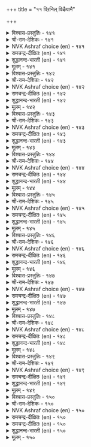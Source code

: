 +++
title = "११ पिऱनिल् विऴैयामै"

+++


<details><summary>विश्वास-प्रस्तुतिः - १४१</summary>

पिऱन्बॊरुळाळ् पॆट्टॊऴुगुम् पेदैमै ञालत्तु  
अऱम्बॊरुळ् कण्डार्गण् इल्।      १४१
</details>

<details><summary>श्री-राम-देशिकः - १४१</summary>

परपत्नीसङ्गमेच्छादोषस्तेषु न विद्यते ।  
धर्मार्थशास्त्र तत्त्वज्ञा ये भवन्ति महीतले ॥ १४१॥
</details>

<details><summary>NVK Ashraf choice (en) - १४१</summary>

०१४१
Those who realize the benefit of virtue
Don't commit the folly of desiring another's wife.
(J. Narayanaswamy), (N.V.K. Ashraf)
</details>

<details><summary>रामचन्द्र-दीक्षितः (en) - १४१</summary>

141\. piṟaṉ poruḷāḷ-peṭṭu oḻukum pētaimai ñālattu  
aṟam, poruḷ, kaṇṭārkaṇ il.

141\. The folly of intriguing with another’s wife is not found in one versed in the laws of truth and wealth.  
</details>

<details><summary>शुद्धानन्द-भारती (en) - १४१</summary>

1\. பிறன்பொருளாள் பெட்டொழுகும் பேதைமை ஞாலத்து  
அறம்பொருள் கண்டார்கண் இல்  
Who know the wealth and virtue's way  
After other's wife do not stray.         141  
</details>

<details><summary>मूलम् - १४१</summary>

पिऱन्बॊरुळाळ् पॆट्टॊऴुगुम् पेदैमै ञालत्तु  
अऱम्बॊरुळ् कण्डार्गण् इल्।      १४१
</details>

<details><summary>विश्वास-प्रस्तुतिः - १४२</summary>

अऱन्गडै निण्ड्रारुळ् ऎल्लाम् पिऱन्गडै  
निण्ड्रारिन् पेदैयार् इल्।      १४२
</details>

<details><summary>श्री-राम-देशिकः - १४२</summary>

परपत्नीलम्पटनां मध्ये मृढतमो हि सः ।  
परदार गृहद्वारे कामार्तो यः प्रतीक्षते ॥ १४२॥
</details>

<details><summary>NVK Ashraf choice (en) - १४२</summary>

०१४२
No sinner so foolish as he who lurks
At the door of another's wife.
(P.S. Sundaram)
</details>

<details><summary>रामचन्द्र-दीक्षितः (en) - १४२</summary>

142\. aṟaṉkaṭai niṉṟāruḷ ellām, piṟaṉkaṭai  
niṉṟāriṉ, pētaiyār il.

142\. Among those who walk in the ways of sin, the most foolish are those who stand at the entrance of another’s (house).  
</details>

<details><summary>शुद्धानन्द-भारती (en) - १४२</summary>

2\. அறன்கடை நின்றாருள் எல்லாம் பிறன்கடை  
நின்றாரின் பேதையார் இல்  
He is the worst law breaking boor  
Who haunts around his neighbour's door.         142  
</details>

<details><summary>मूलम् - १४२</summary>

अऱन्गडै निण्ड्रारुळ् ऎल्लाम् पिऱन्गडै  
निण्ड्रारिन् पेदैयार् इल्।      १४२
</details>

<details><summary>विश्वास-प्रस्तुतिः - १४३</summary>

विळिन्दा஡஢न् वेऱल्लर् मण्ड्र तॆळिन्दारिल्  
तीमै पुरिन्दु ऒऴुगु वार्।      १४३
</details>

<details><summary>श्री-राम-देशिकः - १४३</summary>

जीवन्नपि मृतप्रायः स तु संशय मन्तरा ।  
विश्वस्तसुहृदः पत्नीं यो भोक्तुमभिवाञ्छति ॥ १४३॥
</details>

<details><summary>NVK Ashraf choice (en) - १४३</summary>

०१४३
No different from the dead are those
Who wickedly desire the wife of a friend.
(Satguru Subramuniyaswami)
</details>

<details><summary>रामचन्द्र-दीक्षितः (en) - १४३</summary>

143\. viḷintāriṉ vēṟu allar maṉṟa-teḷintār il  
tīmai purintu oḻukuvār.

143\. They are as good as dead who misbehave towards the wives of their confiding friends.  
</details>

<details><summary>शुद्धानन्द-भारती (en) - १४३</summary>

3\. விளிந்தாரின் வேறல்லர் மன்ற தெளிந்தாரில்  
தீமை புரிந்துஒழுகு வார்  
The vile are dead who evil aim  
And put faithful friends' wives to shame.         143  
</details>

<details><summary>मूलम् - १४३</summary>

विळिन्दा஡஢न् वेऱल्लर् मण्ड्र तॆळिन्दारिल्  
तीमै पुरिन्दु ऒऴुगु वार्।      १४३
</details>

<details><summary>विश्वास-प्रस्तुतिः - १४४</summary>

ऎनैत्तुणैयर् आयिनुम् ऎन्नाम् तिनैत्तुणैयुम्  
तेरान् पिऱनिल् पुगल्।      १४४
</details>

<details><summary>श्री-राम-देशिकः - १४४</summary>

पापं किञ्चिदनालोच्य परनारीरतात्मनः ।  
किमन्यै र्विभवैः पूणैंः स दुःखान्न विमुच्यते ॥ १४४॥
</details>

<details><summary>NVK Ashraf choice (en) - १४४</summary>

०१४४
What does greatness avail if one without even least guilt
Goes into another's home? *
(W.H. Drew and J. Lazarus), (P.S. Sundaram)
</details>

<details><summary>रामचन्द्र-दीक्षितः (en) - १४४</summary>

144\. eṉait tuṇaiyar āyiṉum eṉṉām-tiṉait tuṇaiyum  
tērāṉ, piṟaṉ il pukala?.

144\. What avails one’s greatness if one desecrates the sanctity of the house of another reckless of the consequences.  
</details>

<details><summary>शुद्धानन्द-भारती (en) - १४४</summary>

4\. எனைத்துணையர் ஆயினும் என்னாம் தினைத்துணையும்  
தேரான் பிறனில் புகல்  
Their boasted greatness means nothing  
When to another's wife they cling.         144  
</details>

<details><summary>मूलम् - १४४</summary>

ऎनैत्तुणैयर् आयिनुम् ऎन्नाम् तिनैत्तुणैयुम्  
तेरान् पिऱनिल् पुगल्।      १४४
</details>

<details><summary>विश्वास-प्रस्तुतिः - १४५</summary>

ऎळिदॆन इल्लिऱप्पान् ऎय्दुमॆञ् ञाण्ड्रुम्  
विळियादु निऱ्कुम् पऴि।      १४५
</details>

<details><summary>श्री-राम-देशिकः - १४५</summary>

सर्वसाधारणं मत्वा सङ्गतः परवल्लभाम् ।  
अपवादं स्थिरं धत्ते गर्हितं तत्कुलं भवेत् ॥ १४५॥
</details>

<details><summary>NVK Ashraf choice (en) - १४५</summary>

०१४५
Erring with another's wife may seem easy,
But disgrace will be irredeemable for all time.*
(C. Rajagopalachari)
</details>

<details><summary>रामचन्द्र-दीक्षितः (en) - १४५</summary>

145\. 'eḷitu' eṉa il iṟappāṉ eytum-eñ ñāṉṟum  
viḷiyātu niṟkum paḻi.

145\. He who invades (easily) the house of another thinking it a mere trifie will incur eternal infamy.  
</details>

<details><summary>शुद्धानन्द-भारती (en) - १४५</summary>

5\. எளிதுஎன இல்லிறப்பான் எய்துமெஞ் ஞான்றும்  
விளியாது நிற்கும் பழி  
Who trifles with another's wife  
His guilty stain will last for life.         145  
</details>

<details><summary>मूलम् - १४५</summary>

ऎळिदॆन इल्लिऱप्पान् ऎय्दुमॆञ् ञाण्ड्रुम्  
विळियादु निऱ्कुम् पऴि।      १४५
</details>

<details><summary>विश्वास-प्रस्तुतिः - १४६</summary>

पगैबावम् अच्चम् पऴियॆन नान्गुम्  
इगवावाम् इल्लिऱप्पान् कण्।      १४६
</details>

<details><summary>श्री-राम-देशिकः - १४६</summary>

अपवादो भयं पापं द्वेषश्चेति चतुर्विधाः ।  
दोषा नैनं विमुञ्चन्ति योऽन्यभार्यां निषेवते ॥ १४६॥
</details>

<details><summary>NVK Ashraf choice (en) - १४६</summary>

०१४६
The adulterer has no respite from these four:
Hatred, sin, fear and disgrace. *
(V.V.S. Aiyar)
</details>

<details><summary>रामचन्द्र-दीक्षितः (en) - १४६</summary>

146\. pakai, pāvam, accam, paḻi eṉa nāṉkum  
ikavā ām-il iṟappāṉkaṇ.

146\. Four evils, enmity, sin, fear and disgrace dog one who covets another’s wife.  
</details>

<details><summary>शुद्धानन्द-भारती (en) - १४६</summary>

6\. பகைபாவம் அச்சம் பழியென நான்கும்  
இகவாவாம் இல்லிறப்பான் கண்  
Hatred, sin, fear, and shame-these four  
Stain adulterers ever more.         146  
</details>

<details><summary>मूलम् - १४६</summary>

पगैबावम् अच्चम् पऴियॆन नान्गुम्  
इगवावाम् इल्लिऱप्पान् कण्।      १४६
</details>

<details><summary>विश्वास-प्रस्तुतिः - १४७</summary>

अऱनियलान् इल्वाऴ्वान् ऎन्बान् पिऱनियलाळ्  
पॆण्मै नयवा तवन्।      १४७
</details>

<details><summary>श्री-राम-देशिकः - १४७</summary>

धर्म मार्गेण गार्हस्थ्यसेवनेनेह जीवतः ।  
अन्यदीयेषु दारेषु मतिरेव न जायते ॥ १४७॥
</details>

<details><summary>NVK Ashraf choice (en) - १४७</summary>

०१४७
He is a virtuous householder
Who does not covet another's wife. *
(P.S. Sundaram)
</details>

<details><summary>रामचन्द्र-दीक्षितः (en) - १४७</summary>

147\. aṟaṉ iyalāṉ ilvāḻvāṉ eṉpāṉ-piṟaṉ iyalāḷ  
peṇmai nayavātavaṉ.

147\. He is a true householder who does not love another man’s wife.  
</details>

<details><summary>शुद्धानन्द-भारती (en) - १४७</summary>

7\. அறனியலான் இல்வாழ்வான் என்பான் பிறனியலான்  
பெண்மை நயவா தவன்  
He is the righteous householder  
His neighbour's wife who covets never.         147  
</details>

<details><summary>मूलम् - १४७</summary>

अऱनियलान् इल्वाऴ्वान् ऎन्बान् पिऱनियलाळ्  
पॆण्मै नयवा तवन्।      १४७
</details>

<details><summary>विश्वास-प्रस्तुतिः - १४८</summary>

पिऱन्मनै नोक्काद पेराण्मै साण्ड्रोर्क्कु  
अऱनॊण्ड्रो आण्ड्र वॊऴुक्कु।      १४८
</details>

<details><summary>श्री-राम-देशिकः - १४८</summary>

परस्त्रीदर्शने चित्तदाढर्थे यद्रू विद्यते सताम् ।  
नेदं तेषां धर्ममात्रं पूर्णाचारोऽपि स स्मृतः ॥ १४८॥
</details>

<details><summary>NVK Ashraf choice (en) - १४८</summary>

०१४८
The manliness that scorns adultery
Is both virtue and propriety for the great. *
(P.S. Sundaram)
</details>

<details><summary>रामचन्द्र-दीक्षितः (en) - १४८</summary>

148\. piṟaṉ maṉai nōkkāta pēr āṇmai, cāṉṟōrkku  
aṟaṉ oṉṟō?āṉṟa oḻukku.

148\. The heroic manhood that does not lust after another’s wife is to the wise not mere virtue but the very law of their being.  
</details>

<details><summary>शुद्धानन्द-भारती (en) - १४८</summary>

8\. பிறன்மனை நோக்காத பேராண்மை சான்றோர்க்கு  
அறனொன்றோ ஆன்ற ஒழுக்கு  
They lead a high-souled manly life  
The pure who eye not another's wife.         148  
</details>

<details><summary>मूलम् - १४८</summary>

पिऱन्मनै नोक्काद पेराण्मै साण्ड्रोर्क्कु  
अऱनॊण्ड्रो आण्ड्र वॊऴुक्कु।      १४८
</details>

<details><summary>विश्वास-प्रस्तुतिः - १४९</summary>

नलक्कुरियार् यारॆनिन् नामनीर् वैप्पिन्  
पिऱर्क्कुरियाळ् तोळ्दोया तार्।      १४९
</details>

<details><summary>श्री-राम-देशिकः - १४९</summary>

घोराम्मोधि वृतेऽप्यस्मिन् लोके ते श्नुवते सुखम् ।  
पराङ्गनापरिष्वङ्गं कामार्ता ये न कुर्वते ॥ १४९॥
</details>

<details><summary>NVK Ashraf choice (en) - १४९</summary>

०१४९
Who deserves all the good in this world?
He who clasps not the arms of another's wife! *
(V.V.S. Aiyar), ( Shuddhananda Bharatiar)
</details>

<details><summary>रामचन्द्र-दीक्षितः (en) - १४९</summary>

149\. 'nalakku uriyār yār?' eṉiṉ, nāma nīr vaippil  
piṟaṟku uriyāḷ tōḷ tōyātār.

149\. Verily he is a gentleman on this sea-girt earth who is free from the sin of adultery.  
</details>

<details><summary>शुद्धानन्द-भारती (en) - १४९</summary>

9\. நலக்குரியார் யாரெனின் நாமநீர் வைப்பின்  
பிறற்குஉரியாள் தோள்தோயா தார்  
Good in storm bound earth is with those  
Who clasp not arms of another's spouse.         149  
</details>

<details><summary>मूलम् - १४९</summary>

नलक्कुरियार् यारॆनिन् नामनीर् वैप्पिन्  
पिऱर्क्कुरियाळ् तोळ्दोया तार्।      १४९
</details>

<details><summary>विश्वास-प्रस्तुतिः - १५०</summary>

अऱन्वरैयान् अल्ल सॆयिनुम् पिऱन्वरैयाळ्  
पॆण्मै नयवामै नण्ड्रु।      १५०
</details>

<details><summary>श्री-राम-देशिकः - १५०</summary>

त्यक्त्वा धर्म मधर्मणां कर्ता चापि विशेषतः ।  
श्लाघ्य एव भवेदत्र परस्त्रीविमुखो यदि ॥ १५०॥
</details>

<details><summary>NVK Ashraf choice (en) - १५०</summary>

०१५०
You may trespass the bounds of other virtues,
But not the bounds of another's wife.
(N.V.K. Ashraf)
</details>

<details><summary>रामचन्द्र-दीक्षितः (en) - १५०</summary>

150\. aṟaṉ varaiyāṉ, alla ceyiṉum, piṟaṉ varaiyāḷ  
peṇmai nayavāmai naṉṟu.

150\. One may be guilty of any other sins; let one be free from adultery.
</details>

<details><summary>रामचन्द्र-दीक्षितः (en) - १५०</summary>

150\. aṟaṉ varaiyāṉ, alla ceyiṉum, piṟaṉ varaiyāḷ  
peṇmai nayavāmai naṉṟu.

150\. One may be guilty of any other sins; let one be free from adultery.

</details>

<details><summary>शुद्धानन्द-भारती (en) - १५०</summary>

10\. அறன்வரையான் அல்ல செயினும் பிறன்வரையாள்  
பெண்மை நயவாமை நன்று.  
Sinners breaking virtue's behest  
Lust not for another's wife at least.         150  
</details>

<details><summary>मूलम् - १५०</summary>

अऱन्वरैयान् अल्ल सॆयिनुम् पिऱन्वरैयाळ्  
पॆण्मै नयवामै नण्ड्रु।      १५०
</details>
